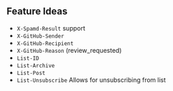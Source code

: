 
## Feature Ideas

- `X-Spamd-Result` support
- `X-GitHub-Sender`
- `X-GitHub-Recipient`
- `X-GitHub-Reason` (review_requested)
- `List-ID`
- `List-Archive`
- `List-Post`
- `List-Unsubscribe` Allows for unsubscribing from list

